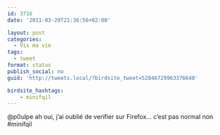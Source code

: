 ```yaml
---
id: 3716
date: '2011-03-29T21:36:56+02:00'

layout: post
categories:
  - Vis ma vie
tags:
  - tweet
format: status
publish_social: no
guid: 'http://tweets.local/?birdsite_tweet=52846729963376640'

birdsite_hashtags:
    - minifqil
---
```


@p0ulpe ah oui, j’ai oublié de verifier sur Firefox… c’est pas normal non #minifqil